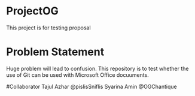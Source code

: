 # ProjectOG
This project is for testing proposal

# Problem Statement
Huge problem will lead to confusion. This repository is to test whether the use of Git can be used with Microsoft Office docuuments.

#Collaborator
Tajul Azhar @pislisSniflis
Syarina Amin @OGChantique
